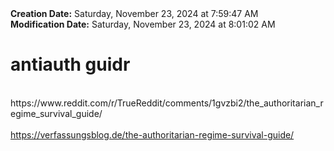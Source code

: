 <div><b>Creation Date:</b> Saturday, November 23, 2024 at 7:59:47 AM<br></div>
<div><b>Modification Date:</b> Saturday, November 23, 2024 at 8:01:02 AM<br></div>
<div><h1>antiauth guidr</h1></div>
<div><br></div>
<div>https://www.reddit.com/r/TrueReddit/comments/1gvzbi2/the_authoritarian_regime_survival_guide/<br></div>
<div><br></div>
<div><a href=https://verfassungsblog.de/the-authoritarian-regime-survival-guide/>https://verfassungsblog.de/the-authoritarian-regime-survival-guide/</a><br></div>

